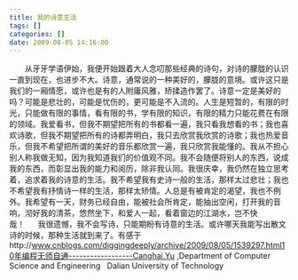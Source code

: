 ```yaml
---
title: 我的诗意生活
tags: []
categories: []
date: 2009-08-05 14:16:00 
---
```



&emsp;&emsp;从牙牙学语伊始，我便开始跟着大人念叨那些经典的诗句，对诗的朦胧的认识一直到现在，也进步不大。诗意，通常说的一种美好的，朦胧的意境。或许这只是我们的一厢情愿，或许也是有的人附庸风雅，矫揉造作罢了。­诗意一定是美好的吗？可能是悲壮的，可能是忧伤的，更可能是不入流的。­人生是短暂的，有限的时光，只能做有限的事情，看有限的书，学有限的知识，有限的精力只能花费在有限的领域。我爱看书，但我不期望把所有的书都看一遍，我只看我想看的书；我也喜欢诗歌，但我不期望把所有的诗都弄明白，我只去欣赏我欣赏的诗歌；我也热爱音乐，但我不希望把所谓的美好的音乐都欣赏一遍，我只欣赏我能懂的。­我从不担心别人称我做无知，因为我知道我们的价值观不同。我不会随便将别人的东西，说成我的东西，而彰显出我的能力和阅历，除非我认同。­我很庆幸，我仍然在独立思考着，追求着我的诗意的生活。我不希望我有史诗一般的生活，那样太过悲壮；我也不希望我有抒情诗一样的生活，那样太矫情。­人总是有被肯定的渴望，我也不例外。我希望有一天，财务已经自由，能被社会所肯定，能抽出空闲，打开我的音响，沏好我的清茶，悠然坐下，和爱人一起，看着窗边的江湖水，岂不快哉！      ­我很遗憾，我不会写诗，只能期盼有诗意的生活。或许哪天我能写出散文诗的时候，那种生活就到来了。­­有感于http://www.cnblogs.com/diggingdeeply/archive/2009/08/05/1539297.html10年编程无师自通------------------­Canghai.Yu ,Department of Computer Science and Engineering   Dalian University of Technology­­­­­­